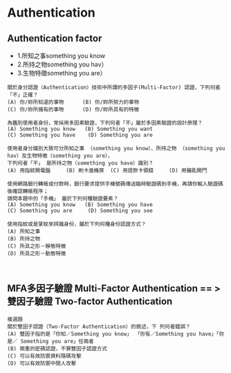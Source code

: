 # Authentication


## Authentication factor
- 1.所知之事something you know
- 2.所持之物something you hav）
- 3.生物特徵something you are）

```
關於身分認證（Authentication）技術中所謂的多因子(Multi-Factor) 認證，下列何者「不」正確？
(A) 你/妳所知道的事物      (B) 你/妳所努力的事物
(C) 你/妳所擁有的事物      (D) 你/妳所具有的特徵
```

```
為鑑別使用者身份，常採用多因素驗證，下列何者「不」屬於多因素驗證的設計原理？
(A) Something you know   (B) Something you want
(C) Something you have    (D) Something you are
```

```
使用者身分識別大致可分所知之事 （something you know）、所持之物 （something you hav）及生物特徵（something you are），
下列何者「不」 是所持之物（something you have）識別？
(A) 用指紋開電腦     (B) 刷卡進機房  (C) 用提款卡領錢     (D) 用鑰匙開門
```

```
使用網路銀行轉帳或付款時，銀行要求提供手機號碼傳送臨時驗證碼到手機，再請你輸入驗證碼後確認轉帳程序；
請問本題中的「手機」 屬於下列何種驗證要素？
(A) Something you know   (B) Something you have
(C) Something you are     (D) Something you see
```

```
使用指紋或是掌紋來辨識身份，屬於下列何種身份認證方式？
(A) 所知之事
(B) 所持之物
(C) 所具之形－靜態特徵
(D) 所具之形－動態特徵
```

```

```

```

```
## MFA多因子驗證 Multi-Factor Authentication == >雙因子驗證 Two-factor  Authentication
```
複選題
關於雙因子認證（Two-Factor Authentication）的敘述，下 列何者錯誤？
(A) 雙因子指的是「你知／Something you know」 「你有／Something you have」「你是／ Something you are」任兩者
(B) 兩重的密碼認證，不算雙因子認證方式
(C) 可以有效防禦資料隱碼攻擊
(D) 可以有效防禦中間人攻擊
```

```

```

```

```


## 
```

```

```

```

```

```

